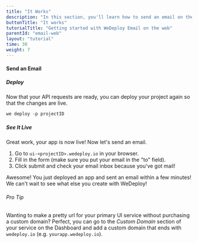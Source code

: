 ```yaml
---
title: "It Works"
description: "In this section, you'll learn how to send an email on the web using the WeDeploy API Client."
buttonTitle: "It works"
tutorialTitle: "Getting started with WeDeploy Email on the web"
parentId: "email-web"
layout: "tutorial"
time: 30
weight: 7
---
```


#### Send an Email

##### Deploy

Now that your API requests are ready, you can deploy your project again so that the changes are live.

```xml
we deploy -p projectID
```

##### See It Live

Great work, your app is now live! Now let's send an email.

1. Go to `ui-<projectID>.wedeploy.io` in your browser.
2. Fill in the form (make sure you put your email in the "to" field).
3. Click submit and check your email inbox because you've got mail!

Awesome! You just deployed an app and sent an email within a few minutes! We can't wait to see what else you create with WeDeploy!

<aside>

###### <span class="icon-16-star"></span> Pro Tip

Wanting to make a pretty url for your primary UI service without purchasing a custom domain? Perfect, you can go to the _Custom Domain_ section of your service on the Dashboard and add a custom domain that ends with `wedeploy.io` (e.g. `yourapp.wedeploy.io`).

</aside>
